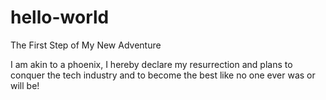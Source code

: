 # hello-world
The First Step of My New Adventure

I am akin to a phoenix, I hereby declare my resurrection and plans to conquer the tech industry and to become the best like no one ever was or will be!
